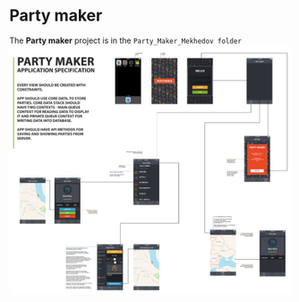 # Party maker
The **Party maker** project is in the `Party_Maker_Mekhedov folder`
![My image](https://github.com/ATOM27/HW/blob/master/Снимок%20экрана%202017-04-11%20в%2013.16.37.png)
